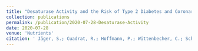 ```yaml
---
title: "Desaturase Activity and the Risk of Type 2 Diabetes and Coronary Artery Disease: A Mendelian Randomization Study"
collection: publications
permalink: /publication/2020-07-28-Desaturase-Activity
date: 2020-07-28
venue: 'Nutrients'
citation: ' Jäger, S.; Cuadrat, R.; Hoffmann, P.; Wittenbecher, C.; Schulze, M.B. Desaturase Activity and the Risk of Type 2 Diabetes and Coronary Artery Disease: A Mendelian Randomization Study. Nutrients 2020, 12, 2261.' 
---
```

